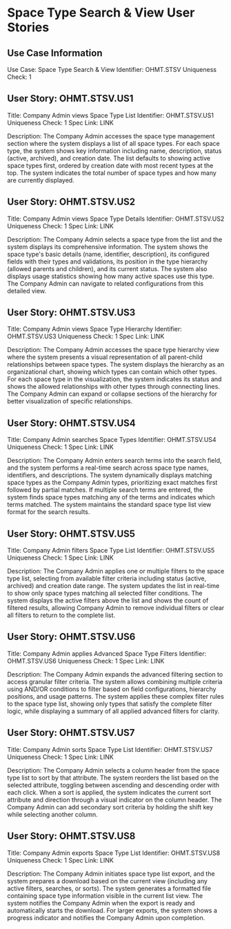 # Space Type Search & View User Stories

## Use Case Information
Use Case: Space Type Search & View
Identifier: OHMT.STSV
Uniqueness Check: 1

## User Story: OHMT.STSV.US1
Title: Company Admin views Space Type List
Identifier: OHMT.STSV.US1
Uniqueness Check: 1
Spec Link: LINK

Description:
The Company Admin accesses the space type management section where the system displays a list of all space types. For each space type, the system shows key information including name, description, status (active, archived), and creation date. The list defaults to showing active space types first, ordered by creation date with most recent types at the top. The system indicates the total number of space types and how many are currently displayed.

## User Story: OHMT.STSV.US2
Title: Company Admin views Space Type Details
Identifier: OHMT.STSV.US2
Uniqueness Check: 1
Spec Link: LINK

Description:
The Company Admin selects a space type from the list and the system displays its comprehensive information. The system shows the space type's basic details (name, identifier, description), its configured fields with their types and validations, its position in the type hierarchy (allowed parents and children), and its current status. The system also displays usage statistics showing how many active spaces use this type. The Company Admin can navigate to related configurations from this detailed view.

## User Story: OHMT.STSV.US3
Title: Company Admin views Space Type Hierarchy
Identifier: OHMT.STSV.US3
Uniqueness Check: 1
Spec Link: LINK

Description:
The Company Admin accesses the space type hierarchy view where the system presents a visual representation of all parent-child relationships between space types. The system displays the hierarchy as an organizational chart, showing which types can contain which other types. For each space type in the visualization, the system indicates its status and shows the allowed relationships with other types through connecting lines. The Company Admin can expand or collapse sections of the hierarchy for better visualization of specific relationships.

## User Story: OHMT.STSV.US4
Title: Company Admin searches Space Types
Identifier: OHMT.STSV.US4
Uniqueness Check: 1
Spec Link: LINK

Description:
The Company Admin enters search terms into the search field, and the system performs a real-time search across space type names, identifiers, and descriptions. The system dynamically displays matching space types as the Company Admin types, prioritizing exact matches first followed by partial matches. If multiple search terms are entered, the system finds space types matching any of the terms and indicates which terms matched. The system maintains the standard space type list view format for the search results.

## User Story: OHMT.STSV.US5
Title: Company Admin filters Space Type List
Identifier: OHMT.STSV.US5
Uniqueness Check: 1
Spec Link: LINK

Description:
The Company Admin applies one or multiple filters to the space type list, selecting from available filter criteria including status (active, archived) and creation date range. The system updates the list in real-time to show only space types matching all selected filter conditions. The system displays the active filters above the list and shows the count of filtered results, allowing Company Admin to remove individual filters or clear all filters to return to the complete list.

## User Story: OHMT.STSV.US6
Title: Company Admin applies Advanced Space Type Filters
Identifier: OHMT.STSV.US6
Uniqueness Check: 1
Spec Link: LINK

Description:
The Company Admin expands the advanced filtering section to access granular filter criteria. The system allows combining multiple criteria using AND/OR conditions to filter based on field configurations, hierarchy positions, and usage patterns. The system applies these complex filter rules to the space type list, showing only types that satisfy the complete filter logic, while displaying a summary of all applied advanced filters for clarity.

## User Story: OHMT.STSV.US7
Title: Company Admin sorts Space Type List
Identifier: OHMT.STSV.US7
Uniqueness Check: 1
Spec Link: LINK

Description:
The Company Admin selects a column header from the space type list to sort by that attribute. The system reorders the list based on the selected attribute, toggling between ascending and descending order with each click. When a sort is applied, the system indicates the current sort attribute and direction through a visual indicator on the column header. The Company Admin can add secondary sort criteria by holding the shift key while selecting another column.

## User Story: OHMT.STSV.US8
Title: Company Admin exports Space Type List
Identifier: OHMT.STSV.US8
Uniqueness Check: 1
Spec Link: LINK

Description:
The Company Admin initiates space type list export, and the system prepares a download based on the current view (including any active filters, searches, or sorts). The system generates a formatted file containing space type information visible in the current list view. The system notifies the Company Admin when the export is ready and automatically starts the download. For larger exports, the system shows a progress indicator and notifies the Company Admin upon completion.